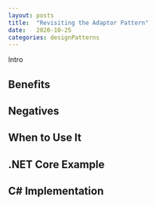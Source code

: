```yaml
---
layout: posts
title:  "Revisiting the Adaptor Pattern"
date:   2020-10-25
categories: designPatterns
---
```


Intro

## Benefits

## Negatives

## When to Use It

## .NET Core Example

## C# Implementation
